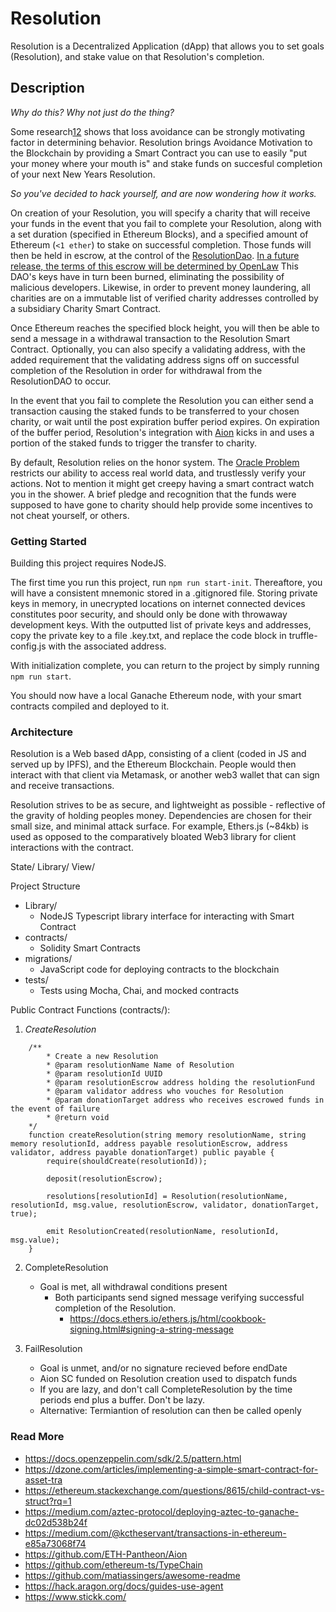 # Resolution

Resolution is a Decentralized Application (dApp) that allows you to set goals (Resolution), and stake value on that Resolution's completion.



## Description 

*Why do this? Why not just do the thing?*

Some research[1](https://www.ncbi.nlm.nih.gov/pmc/articles/PMC2600530/)[2](https://www.behavioraleconomics.com/resources/mini-encyclopedia-of-be/loss-aversion/) shows that loss avoidance can be strongly motivating factor in determining behavior. Resolution brings Avoidance Motivation to the Blockchain by providing a Smart Contract you can use to easily "put your money where your mouth is" and stake funds on succesful completion of your next New Years Resolution. 

*So you've decided to hack yourself, and are now wondering how it works.*

On creation of your Resolution, you will specify a charity that will receive your funds in the event that you fail to complete your Resolution, along with a set duration (specified in Ethereum Blocks), and a specified amount of Ethereum (`<1 ether`) to stake on successful completion. Those funds will then be held in escrow, at the control of the [ResolutionDao](https://wiki.aragon.org/archive/dev/apps/finance/). [In a future release, the terms of this escrow will be determined by OpenLaw](https://www.openlaw.io/) This DAO's keys have in turn been burned, eliminating the possibility of malicious developers. Likewise, in order to prevent money laundering, all charities are on a immutable list of verified charity addresses controlled by a subsidiary Charity Smart Contract. 

Once Ethereum reaches the specified block height, you will then be able to send a message in a withdrawal transaction to the Resolution Smart Contract. Optionally, you can also specify a validating address, with the added requirement that the validating address signs off on successful completion of the Resolution in order for withdrawal from the ResolutionDAO to occur.

In the event that you fail to complete the Resolution you can either send a transaction causing the staked funds to be transferred to your chosen charity, or wait until the post expiration buffer period expires. On expiration of the buffer period, Resolution's integration with [Aion](https://github.com/ETH-Pantheon/Aion) kicks in and uses a portion of the staked funds to trigger the transfer to charity.

By default, Resolution relies on the honor system. The [Oracle Problem](https://hackernoon.com/a-discussion-of-the-oracle-problem-6cbec7872c10) restricts our ability to access real world data, and trustlessly verify your actions. Not to mention it might get creepy having a smart contract watch you in the shower. A brief pledge and recognition that the funds were supposed to have gone to charity should help provide some incentives to not cheat yourself, or others. 



### Getting Started

Building this project requires NodeJS. 

The first time you run this project, run `npm run start-init`. Thereaftore, you will have a consistent mnemonic stored in a .gitignored file. Storing private keys in memory, in unecrypted locations on internet connected devices constitutes poor security, and should only be done with throwaway development keys. With the outputted list of private keys and addresses, copy the private key to a file .key.txt, and replace the code block in truffle-config.js with the associated address.

With initialization complete, you can return to the project by simply running `npm run start`. 

You should now have a local Ganache Ethereum node, with your smart contracts compiled and deployed to it.



### Architecture

Resolution is a Web based dApp, consisting of a client (coded in JS and served up by IPFS), and the Ethereum Blockchain. People would then interact with that client via Metamask, or another web3 wallet that can sign and receive transactions. 

Resolution strives to be as secure, and lightweight as possible - reflective of the gravity of holding peoples money. Dependencies are chosen for their small size, and minimal attack surface. For example, Ethers.js (~84kb) is used as opposed to the comparatively bloated Web3 library for client interactions with the contract. 


State/
Library/
View/

Project Structure

- Library/
	- NodeJS Typescript library interface for interacting with Smart Contract
- contracts/
	- Solidity Smart Contracts
- migrations/
	- JavaScript code for deploying contracts to the blockchain
- tests/
	- Tests using Mocha, Chai, and mocked contracts

		
Public Contract Functions (contracts/):

1) *CreateResolution*
```
	/**
		* Create a new Resolution
	   	* @param resolutionName Name of Resolution 
		* @param resolutionId UUID 
	   	* @param resolutionEscrow address holding the resolutionFund
	   	* @param validator address who vouches for Resolution
		* @param donationTarget address who receives escrowed funds in the event of failure
 		* @return void 
	*/
	function createResolution(string memory resolutionName, string memory resolutionId, address payable resolutionEscrow, address validator, address payable donationTarget) public payable {
		require(shouldCreate(resolutionId));

		deposit(resolutionEscrow);	
	
		resolutions[resolutionId] = Resolution(resolutionName, resolutionId, msg.value, resolutionEscrow, validator, donationTarget, true);
	
		emit ResolutionCreated(resolutionName, resolutionId, msg.value);
	}
```
	
2) CompleteResolution
	- Goal is met, all withdrawal conditions present
		- Both participants send signed message verifying successful completion of the Resolution.
			- https://docs.ethers.io/ethers.js/html/cookbook-signing.html#signing-a-string-message




3) FailResolution
	- Goal is unmet, and/or no signature recieved before endDate
	- Aion SC funded on Resolution creation used to dispatch funds
	- If you are lazy, and don't call CompleteResolution by the time periods end plus a buffer. Don't be lazy.	
	- Alternative: Termiantion of resolution can then be called openly


### Read More
- https://docs.openzeppelin.com/sdk/2.5/pattern.html
- https://dzone.com/articles/implementing-a-simple-smart-contract-for-asset-tra
- https://ethereum.stackexchange.com/questions/8615/child-contract-vs-struct?rq=1
- https://medium.com/aztec-protocol/deploying-aztec-to-ganache-dc02d538b24f
- https://medium.com/@kctheservant/transactions-in-ethereum-e85a73068f74
- https://github.com/ETH-Pantheon/Aion
- https://github.com/ethereum-ts/TypeChain
- https://github.com/matiassingers/awesome-readme
- https://hack.aragon.org/docs/guides-use-agent	
- https://www.stickk.com/

